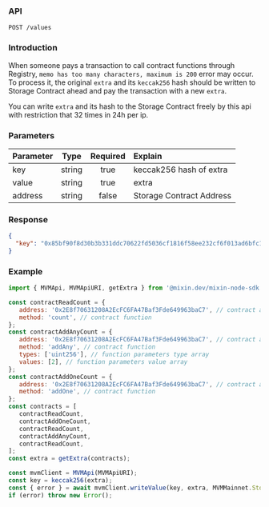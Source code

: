 ### API

`POST /values`

### Introduction

When someone pays a transaction to call contract functions through Registry, 
`memo has too many characters, maximum is 200` error may occur.
To process it, the original `extra` and its `keccak256` hash should be written to Storage Contract ahead and
pay the transaction with a new `extra`.

You can write `extra` and its hash to the Storage Contract freely by this api with restriction that 32 times in 24h per ip.

### Parameters

| Parameter |  Type  | Required | Explain                  |
|:----------|:------:|:--------:|:-------------------------|
| key       | string |   true   | keccak256 hash of extra  |
| value     | string |   true   | extra                    |
| address   | string |  false   | Storage Contract Address |

### Response

```json
{
  "key": "0x85bf90f8d30b3b331ddc70622fd5036cf1816f58ee232cf6f013ad6bfc1a8bbf"
}
```

### Example

```javascript
import { MVMApi, MVMApiURI, getExtra } from '@mixin.dev/mixin-node-sdk';

const contractReadCount = {
   address: '0x2E8f70631208A2EcFC6FA47Baf3Fde649963baC7', // contract address
   method: 'count', // contract function
};
const contractAddAnyCount = {
   address: '0x2E8f70631208A2EcFC6FA47Baf3Fde649963baC7', // contract address
   method: 'addAny', // contract function
   types: ['uint256'], // function parameters type array
   values: [2], // function parameters value array
};
const contractAddOneCount = {
   address: '0x2E8f70631208A2EcFC6FA47Baf3Fde649963baC7', // contract address
   method: 'addOne', // contract function
};
const contracts = [
   contractReadCount,
   contractAddOneCount,
   contractReadCount,
   contractAddAnyCount,
   contractReadCount,
];
const extra = getExtra(contracts);

const mvmClient = MVMApi(MVMApiURI);     
const key = keccak256(extra);
const { error } = await mvmClient.writeValue(key, extra, MVMMainnet.Storage.Contract);
if (error) throw new Error();   
```